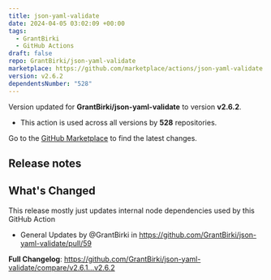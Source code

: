 ```yaml
---
title: json-yaml-validate
date: 2024-04-05 03:02:09 +00:00
tags:
  - GrantBirki
  - GitHub Actions
draft: false
repo: GrantBirki/json-yaml-validate
marketplace: https://github.com/marketplace/actions/json-yaml-validate
version: v2.6.2
dependentsNumber: "528"
---
```



Version updated for **GrantBirki/json-yaml-validate** to version **v2.6.2**.
- This action is used across all versions by **528** repositories.

Go to the [GitHub Marketplace](https://github.com/marketplace/actions/json-yaml-validate) to find the latest changes.

## Release notes

## What's Changed

This release mostly just updates internal node dependencies used by this GitHub Action

* General Updates by @GrantBirki in https://github.com/GrantBirki/json-yaml-validate/pull/59


**Full Changelog**: https://github.com/GrantBirki/json-yaml-validate/compare/v2.6.1...v2.6.2

